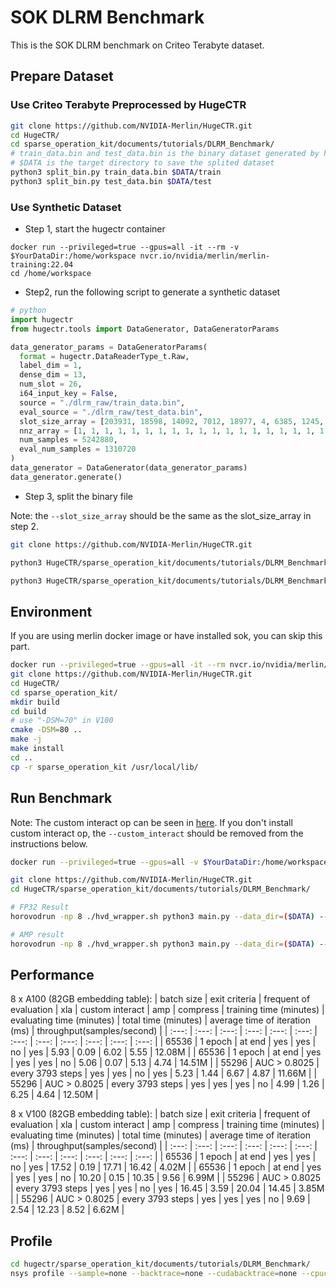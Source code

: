 # SOK DLRM Benchmark

This is the SOK DLRM benchmark on Criteo Terabyte dataset.

## Prepare Dataset

### Use Criteo Terabyte Preprocessed by HugeCTR

```bash
git clone https://github.com/NVIDIA-Merlin/HugeCTR.git
cd HugeCTR/
cd sparse_operation_kit/documents/tutorials/DLRM_Benchmark/
# train_data.bin and test_data.bin is the binary dataset generated by hugectr
# $DATA is the target directory to save the splited dataset
python3 split_bin.py train_data.bin $DATA/train
python3 split_bin.py test_data.bin $DATA/test
```

### Use Synthetic Dataset

* Step 1, start the hugectr container
```
docker run --privileged=true --gpus=all -it --rm -v $YourDataDir:/home/workspace nvcr.io/nvidia/merlin/merlin-training:22.04
cd /home/workspace
```

* Step2, run the following script to generate a synthetic dataset

```python
# python
import hugectr
from hugectr.tools import DataGenerator, DataGeneratorParams

data_generator_params = DataGeneratorParams(
  format = hugectr.DataReaderType_t.Raw,
  label_dim = 1,
  dense_dim = 13,
  num_slot = 26,
  i64_input_key = False,
  source = "./dlrm_raw/train_data.bin",
  eval_source = "./dlrm_raw/test_data.bin",
  slot_size_array = [203931, 18598, 14092, 7012, 18977, 4, 6385, 1245, 49, 186213, 71328, 67288, 11, 2168, 7338, 61, 4, 932, 15, 204515, 141526, 199433, 60919, 9137, 71, 34],
  nnz_array = [1, 1, 1, 1, 1, 1, 1, 1, 1, 1, 1, 1, 1, 1, 1, 1, 1, 1, 1, 1, 1, 1, 1, 1, 1, 1],
  num_samples = 5242880,
  eval_num_samples = 1310720
)
data_generator = DataGenerator(data_generator_params)
data_generator.generate()
```

* Step 3, split the binary file

Note: the `--slot_size_array` should be the same as the slot_size_array in step 2.

```bash
git clone https://github.com/NVIDIA-Merlin/HugeCTR.git

python3 HugeCTR/sparse_operation_kit/documents/tutorials/DLRM_Benchmark/preprocess/split.py dlrm_raw/train_data.bin ./splited_dataset/train/ --slot_size_array="[203931,18598,14092,7012,18977,4,6385,1245,49,186213,71328,67288,11,2168,7338,61,4,932,15,204515,141526,199433,60919,9137,71,34]"

python3 HugeCTR/sparse_operation_kit/documents/tutorials/DLRM_Benchmark/preprocess/split.py dlrm_raw/test_data.bin ./splited_dataset/test/ --slot_size_array="[203931,18598,14092,7012,18977,4,6385,1245,49,186213,71328,67288,11,2168,7338,61,4,932,15,204515,141526,199433,60919,9137,71,34]"
```

## Environment

If you are using merlin docker image or have installed sok, you can skip this part.

```bash
docker run --privileged=true --gpus=all -it --rm nvcr.io/nvidia/merlin/merlin-tensorflow-training:22.04
git clone https://github.com/NVIDIA-Merlin/HugeCTR.git
cd HugeCTR/
cd sparse_operation_kit/
mkdir build
cd build
# use "-DSM=70" in V100
cmake -DSM=80 ..
make -j
make install
cd ..
cp -r sparse_operation_kit /usr/local/lib/
```

## Run Benchmark

Note: The custom interact op can be seen in [here](https://github.com/NVIDIA/DeepLearningExamples/tree/master/TensorFlow2/Recommendation/DLRM/tensorflow-dot-based-interact). If you don't install custom interact op, the `--custom_interact` should be removed from the instructions below.

```bash
docker run --privileged=true --gpus=all -v $YourDataDir:/home/workspace -it --rm nvcr.io/nvidia/merlin/merlin-tensorflow-training:22.04

git clone https://github.com/NVIDIA-Merlin/HugeCTR.git
cd HugeCTR/sparse_operation_kit/documents/tutorials/DLRM_Benchmark/

# FP32 Result
horovodrun -np 8 ./hvd_wrapper.sh python3 main.py --data_dir=($DATA) --global_batch_size=65536 --xla --compress --custom_interact --eval_in_last --epochs=1000

# AMP result
horovodrun -np 8 ./hvd_wrapper.sh python3 main.py --data_dir=($DATA) --global_batch_size=65536 --xla --amp --custom_interact --eval_in_last --epochs=1000
```

## Performance

8 x A100 (82GB embedding table):
| batch size | exit criteria | frequent of evaluation | xla | custom interact | amp | compress | training time (minutes) | evaluating time (minutes) | total time (minutes) | average time of iteration (ms) | throughput(samples/second) |
| :---: | :---:        | :---:            | :---: | :---: | :---: | :---: | :---: | :---: | :---: | :---: | :---:  |
| 65536 | 1 epoch      | at end           | yes   | yes   | no    | yes   | 5.93  | 0.09  | 6.02  | 5.55  | 12.08M |
| 65536 | 1 epoch      | at end           | yes   | yes   | yes   | no    | 5.06  | 0.07  | 5.13  | 4.74  | 14.51M |
| 55296 | AUC > 0.8025 | every 3793 steps | yes   | yes   | no    | yes   | 5.23  | 1.44  | 6.67  | 4.87  | 11.66M |
| 55296 | AUC > 0.8025 | every 3793 steps | yes   | yes   | yes   | no    | 4.99  | 1.26  | 6.25  | 4.64  | 12.50M |

8 x V100 (82GB embedding table):
| batch size | exit criteria | frequent of evaluation | xla | custom interact | amp | compress | training time (minutes) | evaluating time (minutes) | total time (minutes) | average time of iteration (ms) | throughput(samples/second) |
| :---: | :---:        | :---:            | :---: | :---: | :---: | :---: | :---:  | :---: | :---:  | :---:  | :---: |
| 65536 | 1 epoch      | at end           | yes   | yes   | no    | yes   | 17.52  | 0.19  | 17.71  | 16.42  | 4.02M |
| 65536 | 1 epoch      | at end           | yes   | yes   | yes   | no    | 10.20  | 0.15  | 10.35  | 9.56   | 6.99M |
| 55296 | AUC > 0.8025 | every 3793 steps | yes   | yes   | no    | yes   | 16.45  | 3.59  | 20.04  | 14.45  | 3.85M |
| 55296 | AUC > 0.8025 | every 3793 steps | yes   | yes   | yes   | no    | 9.69   | 2.54  | 12.23  | 8.52   | 6.62M |

## Profile

```bash
cd hugectr/sparse_operation_kit/documents/tutorials/DLRM_Benchmark/
nsys profile --sample=none --backtrace=none --cudabacktrace=none --cpuctxsw=none --trace-fork-before-exec=true horovodrun -np 8 ./hvd_wrapper.sh python3 main.py --data_dir=($DATA) --global_batch_size=65536 --xla --compress --custom_interact --early_stop=30
```
